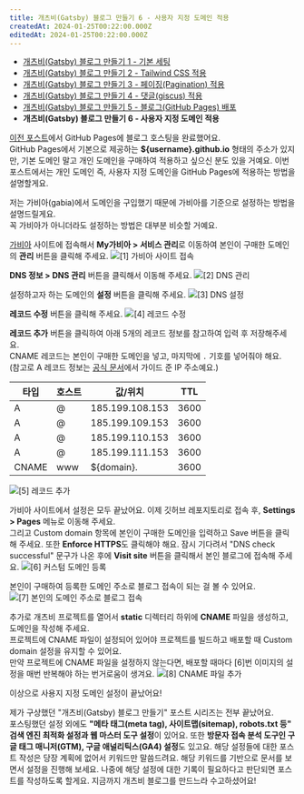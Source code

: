 ```yaml
---
title: 개츠비(Gatsby) 블로그 만들기 6 - 사용자 지정 도메인 적용
createdAt: 2024-01-25T00:22:00.000Z
editedAt: 2024-01-25T00:22:00.000Z
---
```


- [개츠비(Gatsby) 블로그 만들기 1 - 기본 세팅](https://whitepaek.com/posts/2024/01/gatsby-blog-start-1/)
- [개츠비(Gatsby) 블로그 만들기 2 - Tailwind CSS 적용](https://whitepaek.com/posts/2024/01/gatsby-blog-start-2/)
- [개츠비(Gatsby) 블로그 만들기 3 - 페이징(Pagination) 적용](https://whitepaek.com/posts/2024/01/gatsby-blog-start-3/)
- [개츠비(Gatsby) 블로그 만들기 4 - 댓글(giscus) 적용](https://whitepaek.com/posts/2024/01/gatsby-blog-start-4/)
- [개츠비(Gatsby) 블로그 만들기 5 - 블로그(GitHub Pages) 배포](https://whitepaek.com/posts/2024/01/gatsby-blog-start-5/)
- **개츠비(Gatsby) 블로그 만들기 6 - 사용자 지정 도메인 적용**

[이전 포스트](http://localhost:8000/posts/2024/01/gatsby-blog-start-5/)에서 GitHub Pages에 블로그 호스팅을 완료했어요.   
GitHub Pages에서 기본으로 제공하는 **${username}.github.io** 형태의 주소가 있지만, 기본 도메인 말고 개인 도메인을 구매하여 적용하고 싶으신 분도 있을 거예요.
이번 포스트에서는 개인 도메인 즉, 사용자 지정 도메인을 GitHub Pages에 적용하는 방법을 설명할게요.

저는 가비아(gabia)에서 도메인을 구입했기 때문에 가비아를 기준으로 설정하는 방법을 설명드릴게요.   
꼭 가비아가 아니더라도 설정하는 방법은 대부분 비슷할 거예요.

[가비아](https://domain.gabia.com/) 사이트에 접속해서 **My가비아 > 서비스 관리**로 이동하여 본인이 구매한 도메인의 **관리** 버튼을 클릭해 주세요.
![[1] 가비아 사이트 접속](./images/gibia-service.png)

**DNS 정보 > DNS 관리** 버튼을 클릭해서 이동해 주세요.
![[2] DNS 관리](./images/dns-info.png)

설정하고자 하는 도메인의 **설정** 버튼을 클릭해 주세요.
![[3] DNS 설정](./images/dns-setting.png)

**레코드 수정** 버튼을 클릭해 주세요.
![[4] 레코드 수정](./images/record-setting.png)

**레코드 추가** 버튼을 클릭하여 아래 5개의 레코드 정보를 참고하여 입력 후 저장해주세요.  
CNAME 레코드는 본인이 구매한 도메인을 넣고, 마지막에 `.` 기호를 넣어줘야 해요.   
(참고로 A 레코드 정보는 [공식 문서](https://docs.github.com/ko/pages/configuring-a-custom-domain-for-your-github-pages-site/managing-a-custom-domain-for-your-github-pages-site)에서 가이드 준 IP 주소예요.)

|타입|호스트|값/위치|TTL|
|---|---|---|---|
|A|@|185.199.108.153|3600|
|A|@|185.199.109.153|3600|
|A|@|185.199.110.153|3600|
|A|@|185.199.111.153|3600|
|CNAME|www|${domain}.|3600|

![[5] 레코드 추가](./images/add-record.png)

가비아 사이트에서 설정은 모두 끝났어요. 이제 깃허브 레포지토리로 접속 후, **Settings > Pages** 메뉴로 이동해 주세요.   
그리고 Custom domain 항목에 본인이 구매한 도메인을 입력하고 Save 버튼을 클릭해 주세요. 또한 **Enforce HTTPS**도 클릭해야 해요.
잠시 기다려서 "DNS check successful" 문구가 나온 후에 **Visit site** 버튼을 클릭해서 본인 블로그에 접속해 주세요.
![[6] 커스텀 도메인 등록](./images/regist-custom-domain.png)

본인이 구매하여 등록한 도메인 주소로 블로그 접속이 되는 걸 볼 수 있어요.
![[7] 본인의 도메인 주소로 블로그 접속](./images/custome-domain-blog.png)

추가로 개츠비 프로젝트를 열어서 **static** 디렉터리 하위에 **CNAME** 파일을 생성하고, 도메인을 작성해 주세요.   
프로젝트에 CNAME 파일이 설정되어 있어야 프로젝트를 빌드하고 배포할 때 Custom domain 설정을 유지할 수 있어요.   
만약 프로젝트에 CNAME 파일을 설정하지 않는다면, 배포할 때마다 [6]번 이미지의 설정을 매번 반복해야 하는 번거로움이 생겨요.
![[8] CNAME 파일 추가](./images/add-cname.png)

이상으로 사용지 지정 도메인 설정이 끝났어요!

제가 구상했던 "개츠비(Gatsby) 블로그 만들기" 포스트 시리즈는 전부 끝났어요.   
포스팅했던 설정 외에도 **"메타 태그(meta tag), 사이트맵(sitemap), robots.txt 등" 검색 엔진 최적화 설정과 웹 마스터 도구 설정**이 있어요.
또한 **방문자 접속 분석 도구인 구글 태그 매니저(GTM), 구글 애널리틱스(GA4) 설정**도 있고요.
해당 설정들에 대한 포스트 작성은 당장 계획에 없어서 키워드만 말씀드려요. 해당 키워드를 기반으로 문서를 보면서 설정을 진행해 보세요.
나중에 해당 설정에 대한 기록이 필요하다고 판단되면 포스트를 작성하도록 할게요. 지금까지 개츠비 블로그를 만드느라 수고하셨어요!

